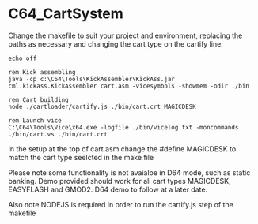 # C64_CartSystem

Change the makefile to suit your project and environment, replacing the paths as necessary and changing the cart type on the cartify line:

```
echo off

rem Kick assembling
java -cp c:\C64\Tools\KickAssembler\KickAss.jar cml.kickass.KickAssembler cart.asm -vicesymbols -showmem -odir ./bin

rem Cart building
node ./cartloader/cartify.js ./bin/cart.crt MAGICDESK

rem Launch vice
C:\C64\Tools\Vice\x64.exe -logfile ./bin/vicelog.txt -moncommands ./bin/cart.vs ./bin/cart.crt
```

In the setup at the top of cart.asm change the #define MAGICDESK to match the cart type seelcted in the make file

Please note some functionality is not avaialbe in D64 mode, such as static banking. Demo provided should work for all cart types MAGICDESK, EASYFLASH and GMOD2. D64 demo to follow at a later date.

Also note NODEJS is required in order to run the cartify.js step of the makefile
